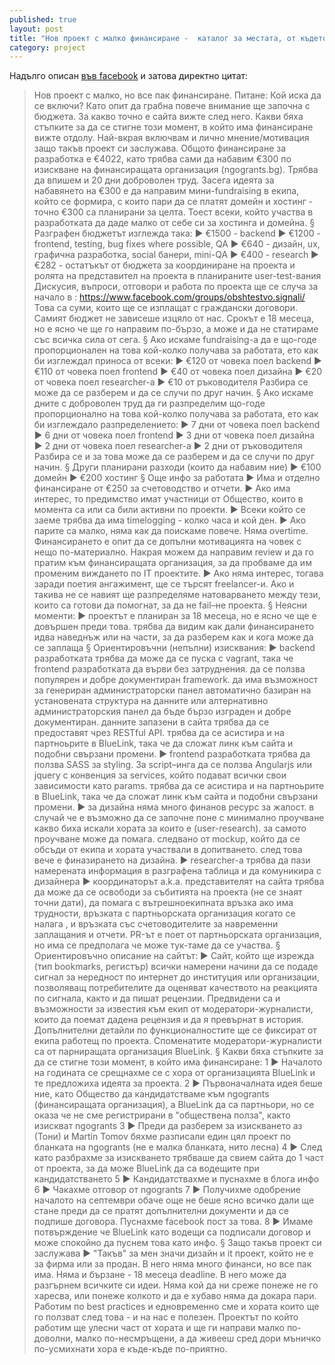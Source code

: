 ```yaml
---
published: true
layout: post
title: "Нов проект с малко финансиране -  каталог за местата, от където може да се подава сигнал"
category: project
---
```


Надълго описан [във facebook](https://www.facebook.com/groups/obshtestvo/permalink/745693888799361/) и затова директно цитат:

> Нов проект с малко, но все пак финансиране. Питане: Кой иска да се включи?
Като опит да грабна повече внимание ще започна с бюджета. За какво точно е сайта вижте след него. Какви бяха стъпките за да се стигне този момент, в който има финансиране вижте отдолу. Най-вкрая включвам и лично мнение/мотивация защо такъв проект си заслужава.
Общото финансиране за разработка е €4022, като трябва сами да набавим €300 по изискване на финансиращата организация (ngogrants.bg). Трябва да впишем и 20 дни доброволен труд. Засега идеята за набавянето на €300 е да направим мини-fundraising в екипа, който се формира, с които пари да се платят домейн и хостинг - точно €300 са планирани за целта. Тоест всеки, който участва в разработката да даде малко от себе си за хостинга и домейна.
§ Разграфен бюджетът изглежда така:
▶ €1500 - backend
▶ €1200 - frontend, testing, bug fixes where possible, QA
▶ €640 - дизайн, ux, графична разработка, social банери, mini-QA
▶ €400 - research
▶ €282 - остатъкът от бюджета за координиране на проекта и ролята на представител на проекта в планираните user-test-вания
Дискусия, въпроси, отговори и работа по проекта ще се случа за начало в : https://www.facebook.com/groups/obshtestvo.signali/
Това са суми, които ще се изплащат с граждански договори. Самият бюджет не зависеше изцяло от нас. Срокът е 18 месеца, но е ясно че ще го направим по-бързо, а може и да не статираме със всичка сила от сега.
§ Ако искаме fundraising-а да е що-годе пропорционален на това кой-колко получава за работата, ето как би изглеждал приноса от всеки:
▶ €120 от човека поел backend
▶ €110 от човека поел frontend
▶ €40 от човека поел дизайнa
▶ €20 от човека поел researcher-a
▶ €10 от ръководителя
Разбира се може да се разберем и да се случи по друг начин.
§ Ако искаме дните с доброволен труд да ги разпределим що-годе пропорционално на това кой-колко получава за работата, ето как би изглеждало разпределението:
▶ 7 дни от човека поел backend
▶ 6 дни от човека поел frontend
▶ 3 дни от човека поел дизайнa
▶ 2 дни от човека поел researcher-a
▶ 2 дни от ръководителя
Разбира се и за това може да се разберем и да се случи по друг начин.
§ Други планирани разходи (които да набавим ние)
▶ €100 домейн
▶ €200 хостинг
§ Още инфо за работата
▶ Има и отделно финансиране от €250 за счетоводство и отчети.
▶ Ако има интерес, то предимство имат участници от Общество, които в момента са или са били активни по проекти.
▶ Всеки който се заеме трябва да има timelogging - колко часа и кой ден.
▶ Ако парите са малко, няма как да поискаме повече. Няма overtime. Финансирането е опит да се допълни мотивацията на човек с нещо по-материално. Накрая можем да направим review и да го пратим към финансиращата организация, за да пробваме да им променим виждането по IT проектите.
▶ Ако няма интерес, тогава заради поетия ангажимент, ще се търсят freelancer-и. Ако и такива не се навият ще разпределяме натоварването между тези, които са готови да помогнат, за да не fail–не проекта.
§ Неясни моменти:
▶ проектът е планиран за 18 месеца, но е ясно че ще е довършен преди това. трябва да видим как дали финансирането идва наведнъж или на части, за да разберем как и кога може да се заплаща
§ Ориентировъчни (непълни) изисквания:
▶ backend разработката трябва да може да се пуска с vagrant, така че frontend разработката да върви без затруднения. да се ползва популярен и добре документиран framework. да има възможност за генериран администраторски панел автоматично базиран на установената структура на данните или алтернативно администраторския панел да бъде бързо изграден и добре документиран. данните запазени в сайта трябва да се предоставят чрез RESTful API. трябва да се асистира и на партноьрите в BlueLink, така че да сложат линк към сайта и подобни свързани промени.
▶ frontend разработката трябва да ползва SASS за styling. За script–инга да се ползва Angularjs или jquery с конвенция за services, който подават всички свои зависимости като params. трябва да се асистира и на партноьрите в BlueLink, така че да сложат линк към сайта и подобни свързани промени.
▶ за дизайна няма много финанов ресурс за жалост. в случай че е възможно да се започне поне с минимално проучване какво биха искали хората за които е (user-research). за самото проучване може да помага. следвано от mockup, който да се обсъди от екипа и хората участвали в допитването. след това вече е финазирането на дизайна.
▶ researcher-a трябва да пази намерената информация в разграфена таблица и да комуникира с дизайнера
▶ координаторът a.k.a. представителят на сайта трябва да може да се освободи за събитията на проекта (не се знаят точни дати), да помага с вътрешноекипната връзка ако има трудности, връзката с партньорската организация когато се налага , и връзката със счетоводителите за навременни заплащания и отчети. PR-ът е поет от партньорската организация, но има се предполага че може тук-таме да се участва.
§ Ориентировъчно описание на сайтът:
▶ Сайт, който ще изрежда (тип bookmarks, регистър) всички намерени начини да се подаде сигнал за нередност по интернет до институция или организации, позволяващ потребителите да оценяват качеството на реакцията по сигнала, както и да пишат рецензии. Предвидени са и възможности за известия към екип от модератори-журналисти, които да поемат дадена рецензия и да я превърнат в история. Допълнителни детайли по функционалностите ще се фиксират от екипа работещ по проекта. Споменатите модератори-журналисти са от парниращата организация BlueLink.
§ Какви бяха стъпките за да се стигне този момент, в който има финансиране:
1 ▶ Началото на годината се срещнахме се с хора от организацията BlueLink и те предложиха идеята за проекта.
2 ▶ Първоначалната идея беше ние, като Общество да кандидатстваме към ngogrants (финансиращата организация), а BlueLink да са партньори, но се оказа че не сме регистрирани в "обществена полза", както изискват ngogrants
3 ▶ Преди да разберем за изискването аз (Тони) и Martin Tomov бяхме разписали един цял проект по бланката на ngogrants (не е малка бланката, нито лесна)
4 ▶ След като разбрахме за изискването трябваше да свием сайта до 1 част от проекта, за да може BlueLink да са водещите при кандидатстването
5 ▶ Кандидатствахме и пуснахме в блога инфо
6 ▶ Чакахме отговор от ngogrants
7 ▶ Получихме одобрение началото на септември обаче още не беше ясно всичко дали ще стане преди да се пратят допълнителни документи и да се подпише договора. Пуснахме facebook пост за това.
8 ▶ Имаме потвърждение че BlueLink като водещи са подписали договор и може спокойно да пуснем това като инфо.
§ Защо такъв проект си заслужава
▶ "Такъв" за мен значи дизайн и it проект, който не е за фирма или за продан. В него няма много финанси, но все пак има. Няма и бързане - 18 месеца deadline. В него може да разгърнем всичките си идеи. Няма кой да ни среже понеже не го харесва, или понеже колкото и да е хубаво няма да докара пари. Работим по best practices и едновременно сме и хората които ще го ползват след това - и на нас е полезен. Проектът по който работим ще улесни част от хората и ще ги направи малко по-доволни, малко по-несмръщени, а да живееш сред дори мъничко по-усмихнати хора е къде-къде по-приятно.
